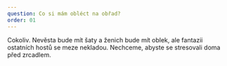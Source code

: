 ```yaml
---
question: Co si mám obléct na obřad?
order: 01
---
```

Cokoliv. Nevěsta bude mít šaty a ženich bude mít oblek, ale fantazii ostatních hostů se meze nekladou. Nechceme, abyste se stresovali doma před zrcadlem.